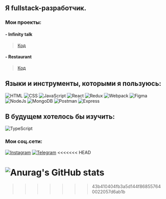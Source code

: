 ## Я fullstack-разработчик.


### Мои проекты:
#### - Infinity talk  

> [Код]()           

#### - Restaurant

> [Код]()


## Языки и инструменты, которыми я пользуюсь:

![HTML](https://img.shields.io/badge/-HTML5-000?style=for-the-badge&logo=html5)
![CSS](https://img.shields.io/badge/-CSS3-000?style=for-the-badge&logo=css3)
![JavaScript](https://img.shields.io/badge/-JavaScript-000?style=for-the-badge&logo=JavaScript)
![React](https://img.shields.io/badge/-React-000?style=for-the-badge&logo=React)
![Redux](https://img.shields.io/badge/-Redux-000?style=for-the-badge&logo=Redux)
![Webpack](https://img.shields.io/badge/-Webpack-000?style=for-the-badge&logo=Webpack)
![Figma](https://img.shields.io/badge/-Figma-000?style=for-the-badge&logo=Figma)
![NodeJs](https://img.shields.io/badge/NodeJs-333?style=for-the-badge&logo=Node.js)
![MongoDB](https://img.shields.io/badge/-MongoDB-000?style=for-the-badge&logo=MongoDB)
![Postman](https://img.shields.io/badge/-Postman-000?style=for-the-badge&logo=Postman)
![Express](https://img.shields.io/badge/-Express-000?style=for-the-badge&logo=Express)

## В будущем хотелось бы изучить:

![TypeScript](https://img.shields.io/badge/-TypeScript-000?style=for-the-badge&logo=TypeScript)

### Мои соц.сети:

[![Instagram](https://img.shields.io/badge/-Instagram-000?style=for-the-badge&logo=Instagram)](http://instagram.com/thedjam)
[![Telegram](https://img.shields.io/badge/-Telegram-000?style=for-the-badge&logo=Telegram)](http://t.me/thedjam)
<<<<<<< HEAD

![Anurag's GitHub stats](https://github-readme-stats.vercel.app/api?username=EltimirovJo&count_private=true&show_icons=true&theme=tokyonight)
=======
>>>>>>> 43b410404fb3a5d144f868557640022057d6ab1b
